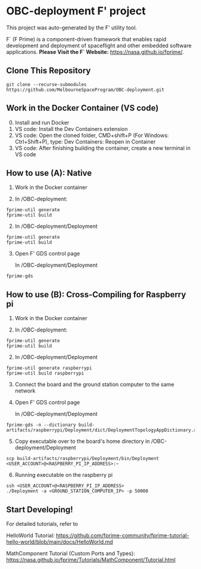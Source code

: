 # OBC-deployment F' project

This project was auto-generated by the F' utility tool. 

F´ (F Prime) is a component-driven framework that enables rapid development and deployment of spaceflight and other embedded software applications.
**Please Visit the F´ Website:** https://nasa.github.io/fprime/.

## Clone This Repository
```
git clone --recurse-submodules https://github.com/MelbourneSpaceProgram/OBC-deployment.git
```

## Work in the Docker Container (VS code)
0. Install and run Docker
1. VS code: Install the Dev Containers extension
2. VS code: Open the cloned folder, CMD+shift+P (For Windows: Ctrl+Shift+P), type: Dev Containers: Reopen in Container
3. VS code: After finishing building the container, create a new terminal in VS code

## How to use (A): Native
1. Work in the Docker container

2. In /OBC-deployment:
```
fprime-util generate
fprime-util build
```
2. In /OBC-deployment/Deployment
```
fprime-util generate 
fprime-util build
```
3. Open F' GDS control page
   
   In /OBC-deployment/Deployment
  ```
  fprime-gds
  ```

## How to use (B): Cross-Compiling for Raspberry pi
1. Work in the Docker container

2. In /OBC-deployment:
```
fprime-util generate
fprime-util build
```
2. In /OBC-deployment/Deployment
```
fprime-util generate raspberrypi
fprime-util build raspberrypi
```
3. Connect the board and the ground station computer to the same network

4. Open F' GDS control page

   In /OBC-deployment/Deployment
```
fprime-gds -n --dictionary build-artifacts/raspberrypi/Deployment/dict/DeploymentTopologyAppDictionary.xml
```
5. Copy executable over to the board's home directory
in /OBC-deployment/Deployment
```
scp build-artifacts/raspberrypi/Deployment/bin/Deployment <USER_ACCOUNT>@<RASPBERRY_PI_IP_ADDRESS>:~
```
6. Running executable on the raspberry pi
```
ssh <USER_ACCOUNT>@<RASPBERRY_PI_IP_ADDRESS>
./Deployment -a <GROUND_STATION_COMPUTER_IP> -p 50000
```

## Start Developing!
For detailed tutorials, refer to 

HelloWorld Tutorial: https://github.com/fprime-community/fprime-tutorial-hello-world/blob/main/docs/HelloWorld.md

MathComponent Tutorial (Custom Ports and Types): https://nasa.github.io/fprime/Tutorials/MathComponent/Tutorial.html
